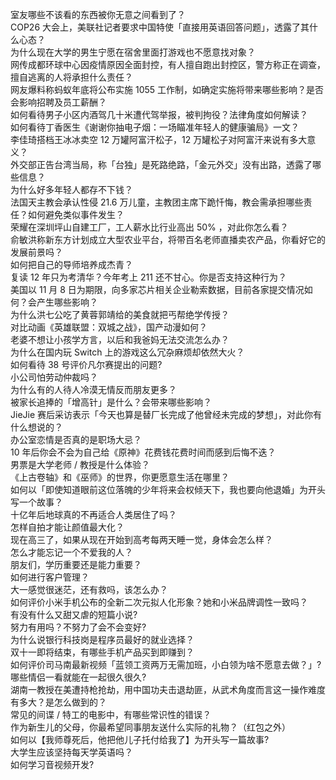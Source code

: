 室友哪些不该看的东西被你无意之间看到了？  
COP26 大会上，美联社记者要求中国特使「直接用英语回答问题」，透露了其什么心态？  
为什么现在大学的男生宁愿在宿舍里面打游戏也不愿意找对象？  
网传成都环球中心因疫情原因全面封控，有人擅自跑出封控区，警方称正在调查，擅自逃离的人将承担什么责任？  
网友爆料称蚂蚁年底将公布实施 1055 工作制，如确定实施将带来哪些影响？是否会影响招聘及员工薪酬？  
如何看待男子小区内酒驾几十米遭代驾举报，被判拘役？法律角度如何解读？  
如何看待丁香医生《谢谢你抽电子烟：一场瞄准年轻人的健康骗局》一文？  
李佳琦搭档王冰冰卖空 12 万罐阿富汗松子，12 万罐松子对阿富汗来说有多大意义？  
外交部正告台湾当局，称「台独」是死路绝路，「金元外交」没有出路，透露了哪些信息？  
为什么好多年轻人都存不下钱？  
法国天主教会承认性侵 21.6 万儿童，主教团主席下跪忏悔，教会需承担哪些责任？如何避免类似事件发生？  
荣耀在深圳坪山自建工厂，工人薪水比行业高出 50% ，对此你怎么看？  
俞敏洪称新东方计划成立大型农业平台，将带百名老师直播卖农产品，你看好它的发展前景吗？  
如何把自己的导师培养成杰青？  
复读 12 年只为考清华？今年考上 211 还不甘心。你是否支持这种行为？  
美国以 11 月 8 日为期限，向多家芯片相关企业勒索数据，目前各家提交情况如何？会产生哪些影响？  
为什么洪七公吃了黄蓉郭靖给的美食就把丐帮绝学传授？  
对比动画《英雄联盟：双城之战》，国产动漫如何？  
老婆不想让小孩学方言，以后和我爸妈无法交流怎么办？  
为什么在国内玩 Switch 上的游戏这么冗杂麻烦却依然大火？  
如何看待 38 号评价凡尔赛提出的问题?  
小公司怕劳动仲裁吗？  
为什么有的人待人冷漠无情反而朋友更多？  
被家长追捧的「增高针」是什么？会带来哪些影响？  
JieJie 赛后采访表示「今天也算是替厂长完成了他曾经未完成的梦想」，对此你有什么想说的？  
办公室恋情是否真的是职场大忌？  
10 年后你会不会为自己给《原神》花费钱花费时间而感到后悔不迭？  
男票是大学老师 / 教授是什么体验？  
《上古卷轴》和《巫师》的世界，你更愿意生活在哪里？  
如何以「即使知道眼前这位落魄的少年将来会权倾天下，我也要向他退婚」为开头写一个故事？  
十亿年后地球真的不再适合人类居住了吗？  
怎样自拍才能让颜值最大化？  
现在高三了，如果从现在开始到高考每两天睡一觉，身体会怎么样？  
怎么才能忘记一个不爱我的人？  
朋友们，学历重要还是能力重要？  
如何进行客户管理？  
大一感觉很迷茫，还有救吗，该怎么办？  
如何评价小米手机公布的全新二次元拟人化形象？她和小米品牌调性一致吗？  
有没有什么又甜又虐的短篇小说?  
努力有用吗？不努力了会不会变好?  
为什么说银行科技岗是程序员最好的就业选择？  
双十一即将结束，有哪些手机产品买到即赚到？  
如何评价司马南最新视频「蓝领工资两万无需加班，小白领为啥不愿意去做？」?  
哪些情侣一看就能在一起很久很久?  
湖南一教授在美遭持枪抢劫，用中国功夫击退劫匪，从武术角度而言这一操作难度有多大？是怎么做到的？  
常见的间谍 / 特工的电影中，有哪些常识性的错误？  
作为新生儿的父母，你最希望同事朋友送什么实际的礼物？（红包之外）  
如何以【我师尊死后，他把他儿子托付给我了】为开头写一篇故事?  
大学生应该坚持每天学英语吗？  
如何学习音视频开发?  
